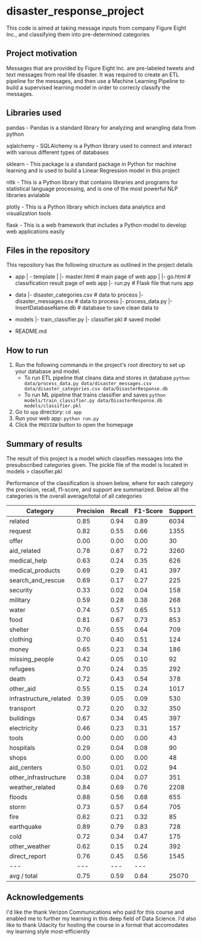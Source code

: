 # disaster_response_project
This code is aimed at taking message inputs from company Figure Eight Inc., and classifying them into pre-determined categories


## Project motivation
Messages that are provided by Figure Eight Inc. are pre-labeled tweets and text messages from real life disaster.  It was required to create an ETL pipeline for the messages, and then use a Machine Learning Pipeline to build a supervised learning model in order to correcly classify the messages.

## Libraries used
pandas - Pandas is a standard library for analyzing and wrangling data from python

sqlalchemy - SQLAlchemy is a Python library used to connect and interact with various different types of databases

sklearn - This package is a standard package in Python for machine learning and is used to build a Linear Regression model in this project

nltk - This is a Python library that contains libraries and programs for statistical language processing, and is one of the most powerful NLP libraries avialable

plotly - This is a Python library which inclues data analytics and visualization tools

flask - This is a web framework that includes a Python model to develop web applications easily


## Files in the repository
This repository has the following structure as outlined in the project details
- app
| - template
| |- master.html  # main page of web app
| |- go.html  # classification result page of web app
|- run.py  # Flask file that runs app

- data
|- disaster_categories.csv  # data to process 
|- disaster_messages.csv  # data to process
|- process_data.py
|- InsertDatabaseName.db   # database to save clean data to

- models
|- train_classifier.py
|- classifier.pkl  # saved model 

- README.md

## How to run
1. Run the following commands in the project's root directory to set up your database and model.
    - To run ETL pipeline that cleans data and stores in database
        `python data/process_data.py data/disaster_messages.csv data/disaster_categories.csv data/DisasterResponse.db`
    - To run ML pipeline that trains classifier and saves
        `python models/train_classifier.py data/DisasterResponse.db models/classifier.pkl`
2. Go to `app` directory: `cd app`
3. Run your web app: `python run.py`
4. Click the `PREVIEW` button to open the homepage

## Summary of results
The result of this project is a model which classifies messages into the presubscribed categories given.  The pickle file of the model is located in models > classifier.pkl

Performance of the classification is shown below, where for each category the precision, recall, f1-score, and support are summarized.  Below all the categories is the overall average/total of all categories

Category | Precision | Recall | F1-Score | Support
--- | --- | --- | --- | ---
related | 0.85 | 0.94 | 0.89 | 6034
request | 0.82 |0.55 | 0.66 | 1355
offer | 0.00 | 0.00 | 0.00 | 30
aid_related | 0.78 | 0.67 | 0.72 | 3260
medical_help | 0.63 | 0.24 | 0.35 | 626
medical_products | 0.69 | 0.29 | 0.41 | 397
search_and_rescue | 0.69 | 0.17 | 0.27 | 225
security | 0.33 | 0.02 | 0.04 | 158
military | 0.59 | 0.28 | 0.38 | 268
water | 0.74 | 0.57 | 0.65 | 513
food | 0.81 | 0.67 | 0.73 | 853
shelter | 0.76 | 0.55 | 0.64 | 709
clothing | 0.70 | 0.40 | 0.51 | 124
money | 0.65 | 0.23 | 0.34 | 186
missing_people | 0.42 | 0.05 | 0.10 | 92
refugees | 0.70 | 0.24 | 0.35 | 292
death | 0.72 | 0.43 | 0.54 | 378
other_aid | 0.55 | 0.15 | 0.24 | 1017
infrastructure_related | 0.39 | 0.05 | 0.09 | 530
transport | 0.72 | 0.20 | 0.32 | 350
buildings | 0.67 | 0.34 | 0.45 | 397
electricity | 0.46 | 0.23 | 0.31 | 157
tools | 0.00 | 0.00 | 0.00 | 43
hospitals | 0.29 | 0.04 | 0.08 | 90
shops | 0.00 | 0.00 | 0.00 | 48
aid_centers | 0.50 | 0.01 | 0.02 | 94
other_infrastructure | 0.38 | 0.04 | 0.07 | 351
weather_related | 0.84 | 0.69 | 0.76 | 2208
floods | 0.88 | 0.56 | 0.68 | 655
storm | 0.73 | 0.57 | 0.64 | 705
fire | 0.62 | 0.21 | 0.32 | 85
earthquake | 0.89 | 0.79 | 0.83 | 728
cold | 0.72 | 0.34 | 0.47 | 175
other_weather | 0.62 | 0.15 | 0.24 | 392
direct_report | 0.76 | 0.45 | 0.56 | 1545
--- | --- | --- | ---
avg / total | 0.75 | 0.59 | 0.64 | 25070

## Acknowledgements
I'd like the thank Verizon Communications who paid for this course and enabled me to further my learning in this deep field of Data Science.  I'd also like to thank Udacity for hosting the course in a format that accomodates my learning style most-efficiently
